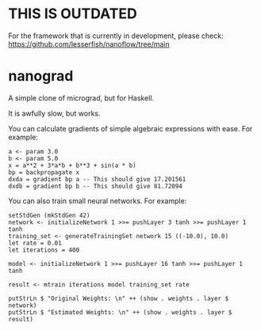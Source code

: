 # THIS IS OUTDATED

For the framework that is currently in development, please check: https://github.com/lesserfish/nanoflow/tree/main


# nanograd

A simple clone of micrograd, but for Haskell.

It is awfully slow, but works.

You can calculate gradients of simple algebraic expressions with ease.
For example:

    a <- param 3.0
    b <- param 5.0
    x = a**2 + 3*a*b + b**3 + sin(a * b)
    bp = backpropagate x
    dxda = gradient bp a -- This should give 17.201561
    dxdb = gradient bp b -- This should give 81.72094
    
    
You can also train small neural networks. For example:

    setStdGen (mkStdGen 42)
    network <- initializeNetwork 1 >>= pushLayer 3 tanh >>= pushLayer 1 tanh
    training_set <- generateTrainingSet network 15 ((-10.0), 10.0)
    let rate = 0.01
    let iterations = 400
    
    model <- initializeNetwork 1 >>= pushLayer 16 tanh >>= pushLayer 1 tanh
    
    result <- mtrain iterations model training_set rate

    putStrLn $ "Original Weights: \n" ++ (show . weights . layer $ network) 
    putStrLn $ "Estimated Weights: \n" ++ (show . weights . layer $ result) 
